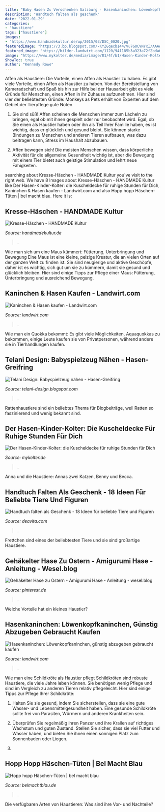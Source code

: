 ```yaml
---
title: "Baby Hasen Zu Verschenken Salzburg - Hasenkaninchen: Löwenkopfkaninchen, Günstig Abzugeben Gebraucht Kaufen"
description: "Handtuch falten als geschenk"
date: "2022-01-29"
categories:
- "haustiere"
tags: ["haustiere"]
images:
- "https://www.handmadekultur.de/up/2015/03/DSC_0020.jpg"
featuredImage: "https://3.bp.blogspot.com/-KYZGqecb144/Vu7GOCVNYxI/AAAAAAAAC4M/qPNQwI8FSAUtaSIFA4z8WdX35y-QPuEzg/s1600/P1080209b.jpg"
featured_image: "https://bilder.landwirt.com/1120/941185b3a323a72f2bda027c678d379e.jpg"
image: "https://www.mykolter.de/media/image/81/4f/b1/Hasen-Kinder-Kolter-Sessel2VV1k3NjKQ749.jpg"
ShowToc: true
author: "Kennedy Rowe"
---
```



Affen als Haustiere: Die Vorteile, einen Affen als Haustier zu haben.
Es gibt viele Vorteile, einen Affen als Haustier zu haben. Von der Bereitstellung von Kameradschaft und Spaß bis hin zur Hilfe bei der Hausarbeit gibt es viele Gründe für Menschen, einen Affen in ihr Zuhause aufzunehmen. Hier sind vier der beliebtesten Gründe: Monkeys as Pets erhält von Experten auf dem Gebiet der Tierpflege gute Noten.
1. Sie sind süß! Affen scheinen die Menschen immer zum Lächeln zu bringen, egal ob mit ihnen gespielt oder nur beobachtet wird. Egal, ob Sie einen als Haustier haben oder ihn als Teil Ihrer Familie haben, es ist wichtig, dass er glücklich und gesund bleibt. Sie können starke Bindungen zu Menschen und anderen Tieren aufbauen, was dazu beitragen kann, Stress im Haushalt abzubauen.

2. Affen bewegen sich! Die meisten Menschen wissen, dass körperliche Aktivität für die allgemeine Gesundheit wichtig ist, aber die Bewegung mit einem Tier bietet auch geistige Stimulation und lehrt neue Fähigkeiten.

	

		
searching about Kresse-Häschen - HANDMADE Kultur you've visit to the right web. We have 8 Images about Kresse-Häschen - HANDMADE Kultur like Der Hasen-Kinder-Kolter: die Kuscheldecke für ruhige Stunden für Dich, Kaninchen &amp; Hasen kaufen - Landwirt.com and also Hopp hopp Häschen-Tüten | bel macht blau. Here it is:
		
    
## Kresse-Häschen - HANDMADE Kultur

<img loading=lazy src="https://www.handmadekultur.de/up/2015/03/DSC_0020.jpg" onerror="this.onerror=null;this.src='https://tse4.mm.bing.net/th?id=OIP.CESY1t5DM4AFZAXXMw1uiAHaK8&amp;pid=15.1';" alt="Kresse-Häschen - HANDMADE Kultur">

_Source: handmadekultur.de_

>. 

	

Wie man sich um eine Maus kümmert: Fütterung, Unterbringung und Bewegung
Eine Maus ist eine kleine, pelzige Kreatur, die an vielen Orten auf der ganzen Welt zu finden ist. Sie sind neugierige und aktive Geschöpfe, daher ist es wichtig, sich gut um sie zu kümmern, damit sie gesund und glücklich bleiben. Hier sind einige Tipps zur Pflege einer Maus: Fütterung, Unterbringung und ausreichend Bewegung.

    
## Kaninchen &amp; Hasen Kaufen - Landwirt.com

<img loading=lazy src="https://bilder.landwirt.com/1120/941185b3a323a72f2bda027c678d379e.jpg" onerror="this.onerror=null;this.src='https://tse1.mm.bing.net/th?id=OIP.rHxFx4sdyW3Cubu1hEq37QHaDv&amp;pid=15.1';" alt="Kaninchen &amp; Hasen kaufen - Landwirt.com">

_Source: landwirt.com_

>. 

	

Wie man ein Quokka bekommt: Es gibt viele Möglichkeiten, Aquaquokkas zu bekommen, einige Leute kaufen sie von Privatpersonen, während andere sie in Tierhandlungen kaufen.

    
## Telani Design: Babyspielzeug Nähen - Hasen-Greifring

<img loading=lazy src="https://3.bp.blogspot.com/-KYZGqecb144/Vu7GOCVNYxI/AAAAAAAAC4M/qPNQwI8FSAUtaSIFA4z8WdX35y-QPuEzg/s1600/P1080209b.jpg" onerror="this.onerror=null;this.src='https://tse3.mm.bing.net/th?id=OIP.Dr42ybKNQKJYGG3MJ7XHGAHaFj&amp;pid=15.1';" alt="Telani Design: Babyspielzeug nähen - Hasen-Greifring">

_Source: telani-design.blogspot.com_

>. 

	

Rattenhaustiere sind ein beliebtes Thema für Blogbeiträge, weil Ratten so faszinierend und wenig bekannt sind.

    
## Der Hasen-Kinder-Kolter: Die Kuscheldecke Für Ruhige Stunden Für Dich

<img loading=lazy src="https://www.mykolter.de/media/image/81/4f/b1/Hasen-Kinder-Kolter-Sessel2VV1k3NjKQ749.jpg" onerror="this.onerror=null;this.src='https://tse4.mm.bing.net/th?id=OIP.8f3qevQN2kiycNWGzmLgNQHaKl&amp;pid=15.1';" alt="Der Hasen-Kinder-Kolter: die Kuscheldecke für ruhige Stunden für Dich">

_Source: mykolter.de_

>. 

	

Anna und die Haustiere: Annas zwei Katzen, Benny und Becca.

    
## Handtuch Falten Als Geschenk - 18 Ideen Für Beliebte Tiere Und Figuren

<img loading=lazy src="https://deavita.com/wp-content/uploads/2016/08/handtücher-falten-eulen-badutensilien-geschenk-baby-idee-diy.jpg" onerror="this.onerror=null;this.src='https://tse4.mm.bing.net/th?id=OIP.jo6tqzpNiNGfGA7qz5r4qwHaEK&amp;pid=15.1';" alt="Handtuch falten als Geschenk - 18 Ideen für beliebte Tiere und Figuren">

_Source: deavita.com_

>. 

	

Frettchen sind eines der beliebtesten Tiere und sie sind großartige Haustiere.

    
## Gehäkelter Hase Zu Ostern - Amigurumi Hase - Anleitung - Wesel.blog

<img loading=lazy src="https://i.pinimg.com/736x/63/df/91/63df9169372e2e42b1b4a377b5c67e9a--free-crochet-amigurumi.jpg" onerror="this.onerror=null;this.src='https://tse1.mm.bing.net/th?id=OIP.HPRofHBJvaW-D7TnIClOJgHaLH&amp;pid=15.1';" alt="Gehäkelter Hase zu Ostern - Amigurumi Hase - Anleitung - wesel.blog">

_Source: pinterest.de_

>. 

	

Welche Vorteile hat ein kleines Haustier?

    
## Hasenkaninchen: Löwenkopfkaninchen, Günstig Abzugeben Gebraucht Kaufen

<img loading=lazy src="https://bilder.landwirt.com/0520/54fdc46652f26c23a2522e8193d84497.jpg" onerror="this.onerror=null;this.src='https://tse4.mm.bing.net/th?id=OIP.fK7lUZpvlIJsyu1T2SrDSAHaFj&amp;pid=15.1';" alt="Hasenkaninchen: Löwenkopfkaninchen, günstig abzugeben gebraucht kaufen">

_Source: landwirt.com_

>. 

	

Wie man eine Schildkröte als Haustier pflegt
Schildkröten sind robuste Haustiere, die viele Jahre leben können. Sie benötigen wenig Pflege und sind im Vergleich zu anderen Tieren relativ pflegeleicht. Hier sind einige Tipps zur Pflege Ihrer Schildkröte:
1. Halten Sie sie gesund, indem Sie sicherstellen, dass sie eine gute Wasser- und Lebensmittelgesundheit haben. Eine gesunde Schildkröte sollte frei von Parasiten, Würmern und anderen Krankheiten sein.

2. Überprüfen Sie regelmäßig ihren Panzer und ihre Krallen auf richtiges Wachstum und guten Zustand. Stellen Sie sicher, dass sie viel Futter und Wasser haben, und bieten Sie ihnen einen sonnigen Platz zum Sonnenbaden oder Liegen.

3.

    
## Hopp Hopp Häschen-Tüten | Bel Macht Blau

<img loading=lazy src="https://belmachtblau.de/wp-content/uploads/2016/03/hasentuete_07_logo-1400x680.jpg" onerror="this.onerror=null;this.src='https://tse3.mm.bing.net/th?id=OIP.7eByy9gp1s26aqbjDiAqWwHaDm&amp;pid=15.1';" alt="Hopp hopp Häschen-Tüten | bel macht blau">

_Source: belmachtblau.de_

>. 

	

Die verfügbaren Arten von Haustieren: Was sind ihre Vor- und Nachteile?

